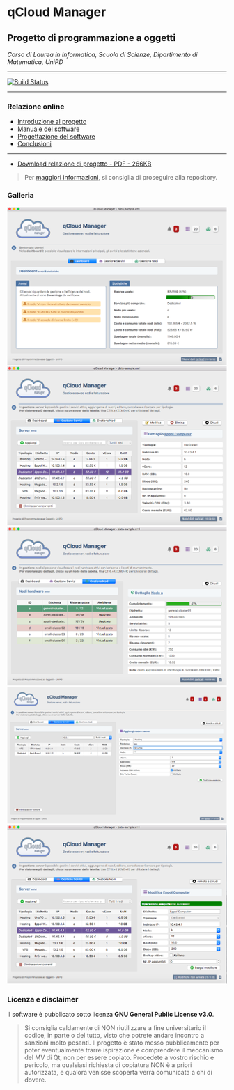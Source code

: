 # qCloud Manager
## Progetto di programmazione a oggetti

*Corso di Laurea in Informatica, Scuola di Scienze, Dipartimento di
Matematica, UniPD*

---

[![Build Status](https://travis-ci.org/Maxelweb/qCloudUNIPD.svg?branch=master)](https://travis-ci.org/Maxelweb/qCloudUNIPD)

---

### Relazione online

- [Introduzione al progetto](pages/intro.md)
- [Manuale del software](pages/manuale.md)
- [Progettazione del software](pages/progettazione.md)
- [Conclusioni](pages/conclusione.md)

---

- [Download relazione di progetto - PDF - 266KB](download/relazione.pdf)

> Per [maggiori informazioni](https://github.com/Maxelweb/qCloudUNIPD), si consiglia di proseguire alla repository.


### Galleria

[![Dashboard](images/dash-view.png)](images/dash-view.png)
[![Server](images/server-view.png)](images/server-view.png)
[![Nodi](images/nodes-view.png)](images/nodes-view.png)
[![Aggiunta server](images/server-add.png)](images/server-add.png)
[![Rimozione server](images/server-edit.png)](images/server-edit.png)


### Licenza e disclaimer

Il software è pubblicato sotto licenza **GNU General Public License v3.0**. 
> Si consiglia caldamente di NON riutilizzare a fine universitario il codice, in parte o del tutto, visto che potrete andare incontro a sanzioni molto pesanti. Il progetto è stato messo pubblicamente per poter eventualmente trarre ispirazione e comprendere il meccanismo del MV di Qt, non per essere copiato. Procedete a vostro rischio e pericolo, ma qualsiasi richiesta di copiatura NON è a priori autorizzata, e qualora venisse scoperta verrà comunicata a chi di dovere.